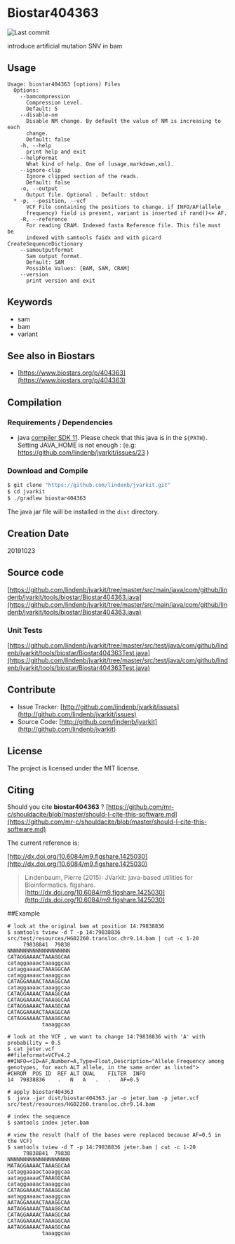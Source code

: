 # Biostar404363

![Last commit](https://img.shields.io/github/last-commit/lindenb/jvarkit.png)

introduce artificial mutation SNV in bam


## Usage

```
Usage: biostar404363 [options] Files
  Options:
    --bamcompression
      Compression Level.
      Default: 5
    --disable-nm
      Disable NM change. By default the value of NM is increasing to each 
      change. 
      Default: false
    -h, --help
      print help and exit
    --helpFormat
      What kind of help. One of [usage,markdown,xml].
    --ignore-clip
      Ignore clipped section of the reads.
      Default: false
    -o, --output
      Output file. Optional . Default: stdout
  * -p, --position, --vcf
      VCF File containing the positions to change. if INFO/AF(allele 
      frequency) field is present, variant is inserted if rand()<= AF.
    -R, --reference
      For reading CRAM. Indexed fasta Reference file. This file must be 
      indexed with samtools faidx and with picard CreateSequenceDictionary
    --samoutputformat
      Sam output format.
      Default: SAM
      Possible Values: [BAM, SAM, CRAM]
    --version
      print version and exit

```


## Keywords

 * sam
 * bam
 * variant



## See also in Biostars

 * [https://www.biostars.org/p/404363](https://www.biostars.org/p/404363)


## Compilation

### Requirements / Dependencies

* java [compiler SDK 11](https://jdk.java.net/11/). Please check that this java is in the `${PATH}`. Setting JAVA_HOME is not enough : (e.g: https://github.com/lindenb/jvarkit/issues/23 )


### Download and Compile

```bash
$ git clone "https://github.com/lindenb/jvarkit.git"
$ cd jvarkit
$ ./gradlew biostar404363
```

The java jar file will be installed in the `dist` directory.


## Creation Date

20191023

## Source code 

[https://github.com/lindenb/jvarkit/tree/master/src/main/java/com/github/lindenb/jvarkit/tools/biostar/Biostar404363.java](https://github.com/lindenb/jvarkit/tree/master/src/main/java/com/github/lindenb/jvarkit/tools/biostar/Biostar404363.java)

### Unit Tests

[https://github.com/lindenb/jvarkit/tree/master/src/test/java/com/github/lindenb/jvarkit/tools/biostar/Biostar404363Test.java](https://github.com/lindenb/jvarkit/tree/master/src/test/java/com/github/lindenb/jvarkit/tools/biostar/Biostar404363Test.java)


## Contribute

- Issue Tracker: [http://github.com/lindenb/jvarkit/issues](http://github.com/lindenb/jvarkit/issues)
- Source Code: [http://github.com/lindenb/jvarkit](http://github.com/lindenb/jvarkit)

## License

The project is licensed under the MIT license.

## Citing

Should you cite **biostar404363** ? [https://github.com/mr-c/shouldacite/blob/master/should-I-cite-this-software.md](https://github.com/mr-c/shouldacite/blob/master/should-I-cite-this-software.md)

The current reference is:

[http://dx.doi.org/10.6084/m9.figshare.1425030](http://dx.doi.org/10.6084/m9.figshare.1425030)

> Lindenbaum, Pierre (2015): JVarkit: java-based utilities for Bioinformatics. figshare.
> [http://dx.doi.org/10.6084/m9.figshare.1425030](http://dx.doi.org/10.6084/m9.figshare.1425030)


##Example

```
# look at the original bam at position 14:79838836
$ samtools tview -d T -p 14:79838836 src/test/resources/HG02260.transloc.chr9.14.bam | cut -c 1-20
     79838841  79838
NNNNNNNNNNNNNNNNNNNN
CATAGGAAAACTAAAGGCAA
cataggaaaactaaaggcaa
cataggaaaaCTAAAGGCAA
cataggaaaactaaaggcaa
CATAGGAAAACTAAAGGCAA
cataggaaaactaaaggcaa
CATAGGAAAACTAAAGGCAA
CATAGGAAAACTAAAGGCAA
CATAGGAAAACTAAAGGCAA
CATAGGAAAACTAAAGGCAA
CATAGGAAAACTAAAGGCAA
           taaaggcaa

# look at the VCF , we want to change 14:79838836 with 'A' with probability = 0.5
$ cat jeter.vcf
##fileformat=VCFv4.2
##INFO=<ID=AF,Number=A,Type=Float,Description="Allele Frequency among genotypes, for each ALT allele, in the same order as listed">
#CHROM	POS	ID	REF	ALT	QUAL	FILTER	INFO
14	79838836	.	N	A	.	.	AF=0.5

# apply biostar404363
$  java -jar dist/biostar404363.jar -o jeter.bam -p jeter.vcf src/test/resources/HG02260.transloc.chr9.14.bam

# index the sequence
$ samtools index jeter.bam

# view the result (half of the bases were replaced because AF=0.5 in the VCF)
$ samtools tview -d T -p 14:79838836 jeter.bam | cut -c 1-20
     79838841  79838
NNNNNNNNNNNNNNNNNNNN
MATAGGAAAACTAAAGGCAA
cataggaaaactaaaggcaa
aataggaaaaCTAAAGGCAA
cataggaaaactaaaggcaa
CATAGGAAAACTAAAGGCAA
aataggaaaactaaaggcaa
AATAGGAAAACTAAAGGCAA
AATAGGAAAACTAAAGGCAA
CATAGGAAAACTAAAGGCAA
CATAGGAAAACTAAAGGCAA
AATAGGAAAACTAAAGGCAA
           taaaggcaa
```

